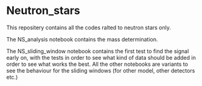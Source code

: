 # Neutron_stars

This repositery contains all the codes ralted to neutron stars only.

The NS_analysis notebook contains the mass determination.

The NS_sliding_window notebook contains the first test to find the signal early on, with the tests in order to see what kind of data should be added in order to see what works the best. All the other notebooks are variants to see the behaviour for the sliding windows (for other model, other detectors etc.)
